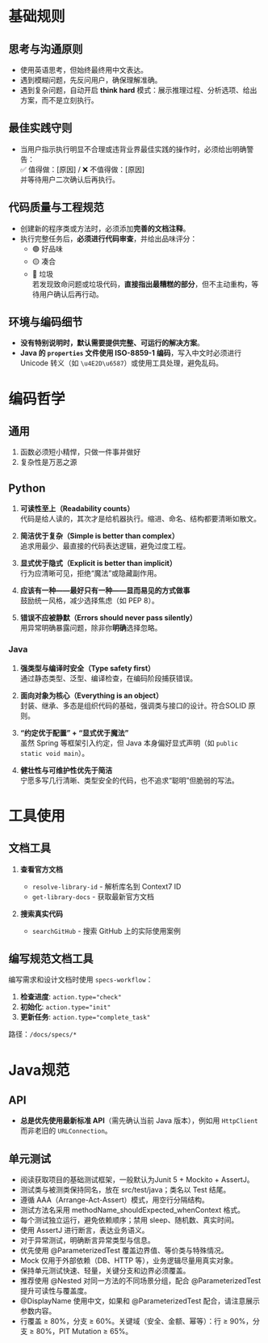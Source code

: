 # 基础规则

## 思考与沟通原则
- 使用英语思考，但始终最终用中文表达。  
- 遇到模糊问题，先反问用户，确保理解准确。  
- 遇到复杂问题，自动开启 **think hard** 模式：展示推理过程、分析选项、给出方案，而不是立刻执行。

## 最佳实践守则
- 当用户指示执行明显不合理或违背业界最佳实践的操作时，必须给出明确警告：  
  ✅ 值得做：[原因] / ❌ 不值得做：[原因]  
  并等待用户二次确认后再执行。  

## 代码质量与工程规范
- 创建新的程序类或方法时，必须添加**完善的文档注释**。  
- 执行完整任务后，**必须进行代码审查**，并给出品味评分：  
  - 🟢 好品味  
  - 🟡 凑合  
  - 🔴 垃圾  
  若发现致命问题或垃圾代码，**直接指出最糟糕的部分**，但不主动重构，等待用户确认后再行动。

## 环境与编码细节
- **没有特别说明时，默认需要提供完整、可运行的解决方案**。  
- **Java 的 `properties` 文件使用 ISO-8859-1 编码**，写入中文时必须进行 Unicode 转义（如 `\u4E2D\u6587`）或使用工具处理，避免乱码。


# 编码哲学

## 通用
1. 函数必须短小精悍，只做一件事并做好
2. 复杂性是万恶之源

## Python
1. **可读性至上（Readability counts）**  
   代码是给人读的，其次才是给机器执行。缩进、命名、结构都要清晰如散文。

2. **简洁优于复杂（Simple is better than complex）**  
   追求用最少、最直接的代码表达逻辑，避免过度工程。

3. **显式优于隐式（Explicit is better than implicit）**  
   行为应清晰可见，拒绝“魔法”或隐藏副作用。

4. **应该有一种——最好只有一种——显而易见的方式做事**  
   鼓励统一风格，减少选择焦虑（如 PEP 8）。

5. **错误不应被静默（Errors should never pass silently）**  
   用异常明确暴露问题，除非你**明确**选择忽略。

### Java
1. **强类型与编译时安全（Type safety first）**  
   通过静态类型、泛型、编译检查，在编码阶段捕获错误。

2. **面向对象为核心（Everything is an object）**  
   封装、继承、多态是组织代码的基础，强调类与接口的设计。符合SOLID 原则。

3. **“约定优于配置” + “显式优于魔法”**  
   虽然 Spring 等框架引入约定，但 Java 本身偏好显式声明（如 `public static void main`）。

4. **健壮性与可维护性优先于简洁**  
   宁愿多写几行清晰、类型安全的代码，也不追求“聪明”但脆弱的写法。

# 工具使用

## 文档工具
1. **查看官方文档**
   - `resolve-library-id` - 解析库名到 Context7 ID
   - `get-library-docs` - 获取最新官方文档

2. **搜索真实代码**
   - `searchGitHub` - 搜索 GitHub 上的实际使用案例

## 编写规范文档工具
编写需求和设计文档时使用 `specs-workflow`：

1. **检查进度**: `action.type="check"` 
2. **初始化**: `action.type="init"`
3. **更新任务**: `action.type="complete_task"`

路径：`/docs/specs/*`

# Java规范
## API
- **总是优先使用最新标准 API**（需先确认当前 Java 版本），例如用 `HttpClient` 而非老旧的 `URLConnection`。

## 单元测试
* 阅读获取项目的基础测试框架，一般默认为Junit 5 + Mockito + AssertJ。
* 测试类与被测类保持同名，放在 src/test/java；类名以 Test 结尾。
* 遵循 AAA（Arrange-Act-Assert）模式，用空行分隔结构。
* 测试方法名采用 methodName_shouldExpected_whenContext 格式。
* 每个测试独立运行，避免依赖顺序；禁用 sleep、随机数、真实时间。
* 使用 AssertJ 进行断言，表达业务语义。
* 对于异常测试，明确断言异常类型与信息。
* 优先使用 @ParameterizedTest 覆盖边界值、等价类与特殊情况。
* Mock 仅用于外部依赖（DB、HTTP 等），业务逻辑尽量用真实对象。
* 保持单元测试快速、轻量，关键分支和边界必须覆盖。
* 推荐使用 @Nested 对同一方法的不同场景分组，配合 @ParameterizedTest 提升可读性与覆盖度。
* @DisplayName 使用中文，如果和 @ParameterizedTest 配合，请注意展示参数内容。
* 行覆盖 ≥ 80%，分支 ≥ 60%。关键域（安全、金额、幂等）：行 ≥ 90%，分支 ≥ 80%，PIT Mutation ≥ 65%。